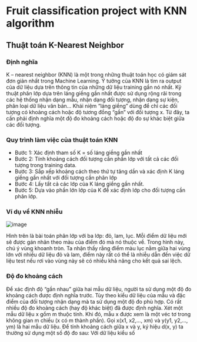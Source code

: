 # Fruit classification project with KNN algorithm

## Thuật toán K-Nearest Neighbor

### Định nghĩa

K – nearest neighbor (KNN) là một trong những thuật toán học có giám sát đơn giản nhất trong Machine Learning. Ý tưởng của KNN là tìm ra output của dữ liệu dựa trên thông tin của những dữ liệu training gần nó nhất.
Kỹ thuật phân lớp dựa trên láng giềng gần nhất được sử dụng rộng rãi trong các hệ thống nhận dạng mẫu, nhận dạng đối tượng, nhận dạng sự kiện, phân loại dữ liệu văn bản… Khái niệm “láng giềng” dùng để chỉ các đối tượng có khoảng cách hoặc độ tương đồng “gần” với đối tượng x. Từ đây, ta cần phải định nghĩa một độ đo khoảng cách hoặc độ đo sự khác biệt giữa các đối tượng.

### Quy trình làm việc của thuật toán KNN

*	Bước 1: Xác định tham số K = số láng giềng gần nhất
*	Bước 2: Tính khoảng cách đối tượng cần phần lớp với tất cả các đối tượng trong training data.
*	Bước 3: Sắp xếp khoảng cách theo thứ tự tăng dần và xác định K láng giềng gần nhất với đối tượng cần phân lớp
*	Bước 4: Lấy tất cả các lớp của K láng giềng gần nhất.
*	Bước 5: Dựa vào phần lớn lớp của K để xác định lớp cho đối tượng cần phân lớp.

### Ví dụ về KNN nhiễu

![image](https://github.com/ThanhTungPh2/Fruit-classification/assets/78742865/57fc412c-301e-4653-b2d3-37c723a45bcf)

Hình trên là bài toán phân lớp với ba lớp: đỏ, lam, lục. Mỗi điểm dữ liệu mới sẽ được gán nhãn theo màu của điểm đó mà nó thuộc về. Trong hình này, chú ý vùng khoanh tròn. Ta nhận thấy rằng điểm màu lục nằm giữa hai vùng lớn với nhiều dữ liệu đỏ và lam, điểm này rất có thể là nhiễu dẫn đến việc dữ liệu test nếu rơi vào vùng này sẽ có nhiều khả năng cho kết quả sai lệch.

### Độ đo khoảng cách

Để xác định độ “gần nhau” giữa hai mẫu dữ liệu, người ta sử dụng một độ đo khoảng cách được định nghĩa trước. Tùy theo kiểu dữ liệu của mẫu và đặc điểm của đối tượng nhận dạng mà ta sử dụng một độ đo phù hợp. Có rất nhiều độ đo khoảng cách (hay độ khác biệt) đã được định nghĩa.
Xét một mẫu dữ liệu x gồm m thuộc tính. Khi đó, mẫu x được xem là một véc tơ trong không gian m chiều (x có m thành phần). Gọi x(x1, x2,…, xm) và y(y1, y2,…, ym) là hai mẫu dữ liệu. Để tính khoảng cách giữa x và y, ký hiệu d(x, y) ta thường sử dụng một số độ đo sau:
Với dữ liệu kiểu số


